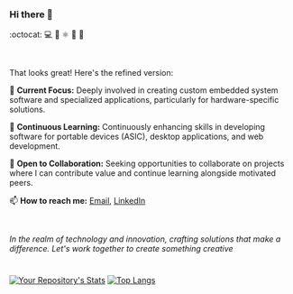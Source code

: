 ### Hi there 👋
:octocat: :computer: :rocket: ⚛️ :microscope: :telescope: 

<br/>

<!--
**Abhijeetbyte/Abhijeetbyte** is a ✨ _special_ ✨ repository because its `README.md` (this file) appears on your GitHub profile.
-->


That looks great! Here's the refined version:

🔭 **Current Focus:** Deeply involved in creating custom embedded system software and specialized applications, particularly for hardware-specific solutions.

🌱 **Continuous Learning:** Continuously enhancing skills in developing software for portable devices (ASIC), desktop applications, and web development.

🤝 **Open to Collaboration:** Seeking opportunities to collaborate on projects where I can contribute value and continue learning alongside motivated peers.

📫 **How to reach me:** [Email](mailto:Abhijeetkr.sci@gmail.com), [LinkedIn](https://www.linkedin.com/in/abhijeetkumar-in/)

<br/>

*In the realm of technology and innovation, crafting solutions that make a difference. Let's work together to create something creative*




#
[![Your Repository's Stats](https://github-readme-stats-git-masterrstaa-rickstaa.vercel.app/api?username=Abhijeetbyte&show_icons=true&hide=stars&layout=compact&count_private=true&hide_border=true&hide_rank=true)](https://github.com/Abhijeetbyte/) [![Top Langs](https://github-readme-stats-git-masterrstaa-rickstaa.vercel.app/api/top-langs/?username=Abhijeetbyte&layout=compact&hide_border=true&langs_count=10)](https://github.com/Abhijeetbyte/)

<!-- https://github.com/anuraghazra/github-readme-stats.git -->


  
 
